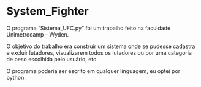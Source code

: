 # System_Fighter

O programa “Sistema_UFC.py” foi um trabalho feito na faculdade Unimetrocamp – Wyden.

O objetivo do trabalho era construir um sistema onde se pudesse cadastra e excluir lutadores, visualizarem todos os lutadores ou por uma categoria de peso escolhida pelo usuário, etc.

O programa poderia ser escrito em qualquer linguagem, eu optei por python.
